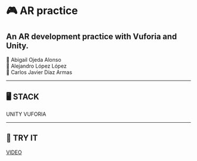 # 🎮 AR practice
An AR development practice with Vuforia and Unity.
---

🦄 Abigail Ojeda Alonso  
🦄 Alejandro López López  
🦄 Carlos Javier Díaz Armas

---

## 🖥️ STACK
UNITY
VUFORIA

---
## 📱 TRY IT 
[VIDEO](https://youtu.be/5qoek9b1w0U?si=I7x9meCcLDPTzPkq) 

